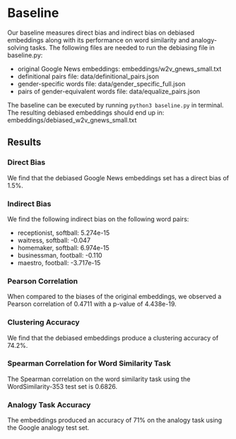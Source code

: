 # Baseline
Our baseline measures direct bias and indirect bias on debiased embeddings along with its performance on word similarity and analogy-solving tasks. The following files are needed to run the debiasing file in baseline.py:

* original Google News embeddings: embeddings/w2v_gnews_small.txt
* definitional pairs file: data/definitional_pairs.json
* gender-specific words file: data/gender_specific_full.json
* pairs of gender-equivalent words file: data/equalize_pairs.json

The baseline can be executed by running `python3 baseline.py` in terminal. The resulting debiased embeddings should end up in: embeddings/debiased_w2v_gnews_small.txt

## Results 
### Direct Bias
We find that the debiased Google News embeddings set has a direct bias of 1.5%.

### Indirect Bias
We find the following indirect bias on the following word pairs:
* receptionist, softball: 5.274e-15
* waitress, softball: -0.047
* homemaker, softball: 6.974e-15
* businessman, football: -0.110
* maestro, football: -3.717e-15

### Pearson Correlation
When compared to the biases of the original embeddings, we observed a Pearson correlation of 0.4711 with a p-value of 4.438e-19.

### Clustering Accuracy
We find that the debiased embeddings produce a clustering accuracy of 74.2%.

### Spearman Correlation for Word Similarity Task
The Spearman correlation on the word similarity task using the WordSimilarity-353 test set is 0.6826.

### Analogy Task Accuracy
The embeddings produced an accuracy of 71% on the analogy task using the Google analogy test set.

